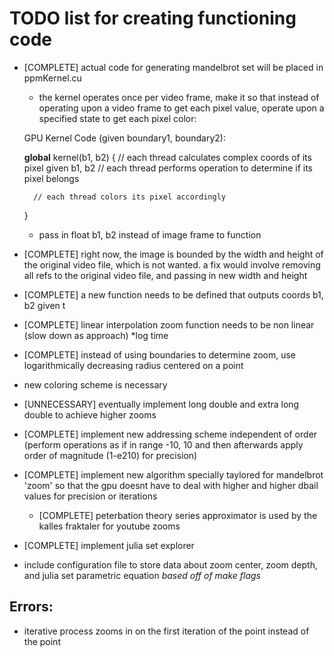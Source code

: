# TODO list for creating functioning code

- [COMPLETE] actual code for generating mandelbrot set will be placed in ppmKernel.cu
	- the kernel operates once per video frame, make it so that instead of 
	operating upon a video frame to get each pixel value, operate upon a
	specified state to get each pixel color:

	GPU Kernel Code (given boundary1, boundary2):

	__global__ kernel(b1, b2) {
		// each thread calculates complex coords of its pixel given b1, b2
		// each thread performs operation to determine if its pixel belongs

		// each thread colors its pixel accordingly
	}
	- pass in float b1, b2 instead of image frame to function

- [COMPLETE] right now, the image is bounded by the width and height of the original
video file, which is not wanted. a fix would involve removing all refs to
the original video file, and passing in new width and height
- [COMPLETE] a new function needs to be defined that outputs coords b1, b2 given t
- [COMPLETE] linear interpolation zoom function needs to be non linear (slow down as approach)
	*log time
- [COMPLETE] instead of using boundaries to determine zoom, use logarithmically decreasing
radius centered on a point
- new coloring scheme is necessary
- [UNNECESSARY] eventually implement long double and extra long double to achieve higher zooms
- [COMPLETE] implement new addressing scheme independent of order (perform operations as if
in range -10, 10 and then afterwards apply order of magnitude (1-e210) for precision)
- [COMPLETE] implement new algorithm specially taylored for mandelbrot 'zoom' so that the gpu
doesnt have to deal with higher and higher dbail values for precision or iterations
	- [COMPLETE] peterbation theory series approximator is used by the kalles fraktaler for youtube zooms
- [COMPLETE] implement julia set explorer
- include configuration file to store data about zoom center, zoom depth, and julia set 
parametric equation *based off of make flags*

## Errors:

- iterative process zooms in on the first iteration of the point instead of the point
